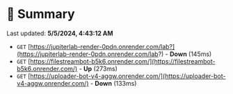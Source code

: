 # 📖 Summary
Last updated: **5/5/2024, 4:43:12 AM**

- `GET` [https://jupiterlab-render-0pdn.onrender.com/lab?](https://jupiterlab-render-0pdn.onrender.com/lab?) - **Down** (145ms)
- `GET` [https://filestreambot-b5k6.onrender.com/](https://filestreambot-b5k6.onrender.com/) - **Up** (273ms)
- `GET` [https://uploader-bot-v4-aggw.onrender.com/](https://uploader-bot-v4-aggw.onrender.com/) - **Down** (133ms)
